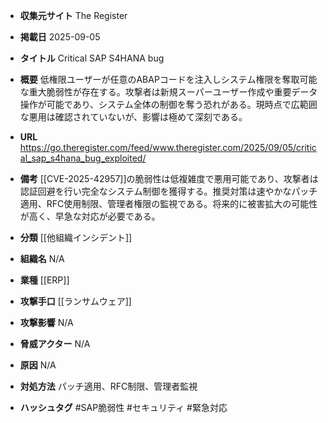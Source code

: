 - **収集元サイト**
The Register

- **掲載日**
2025-09-05

- **タイトル**
Critical SAP S4HANA bug

- **概要**
低権限ユーザーが任意のABAPコードを注入しシステム権限を奪取可能な重大脆弱性が存在する。攻撃者は新規スーパーユーザー作成や重要データ操作が可能であり、システム全体の制御を奪う恐れがある。現時点で広範囲な悪用は確認されていないが、影響は極めて深刻である。

- **URL**
https://go.theregister.com/feed/www.theregister.com/2025/09/05/critical_sap_s4hana_bug_exploited/

- **備考**
[[CVE-2025-42957]]の脆弱性は低複雑度で悪用可能であり、攻撃者は認証回避を行い完全なシステム制御を獲得する。推奨対策は速やかなパッチ適用、RFC使用制限、管理者権限の監視である。将来的に被害拡大の可能性が高く、早急な対応が必要である。

- **分類**
[[他組織インシデント]]

- **組織名**
N/A

- **業種**
[[ERP]]

- **攻撃手口**
[[ランサムウェア]]

- **攻撃影響**
N/A

- **脅威アクター**
N/A

- **原因**
N/A

- **対処方法**
パッチ適用、RFC制限、管理者監視

- **ハッシュタグ**
#SAP脆弱性 #セキュリティ #緊急対応
